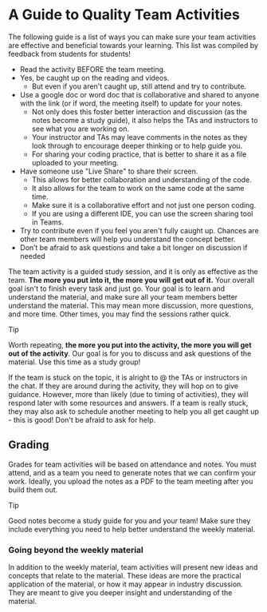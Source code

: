 # A Guide to Quality Team Activities


The following guide is a list of ways you can make sure your team activities are effective and beneficial towards your learning. This list was compiled by feedback from students for students! 


* Read the activity BEFORE the team meeting.
* Yes, be caught up on the reading and videos.
  * But even if you aren't caught up, still attend and try to contribute.
* Use a google doc or word doc that is collaborative and shared to anyone with the link (or if word, the meeting itself) to update for your notes.
  * Not only does this foster better interaction and discussion (as the notes become a study guide), it also helps the TAs and instructors to see what you are working on.
  * Your instructor and TAs may leave comments in the notes as they look through to encourage deeper thinking or to help guide you.
  * For sharing your coding practice, that is better to share it as a file uploaded to your meeting. 
* Have someone use "Live Share" to share their screen.
  * This allows for better collaboration and understanding of the code.
  * It also allows for the team to work on the same code at the same time.
  * Make sure it is a collaborative effort and not just one person coding. 
  * If you are using a different IDE, you can use the screen sharing tool in Teams.
* Try to contribute even if you feel you aren't fully caught up. Chances are other team members will help you understand the concept better. 
* Don’t be afraid to ask questions and take a bit longer on discussion if needed


The team activity is a guided study session, and it is only as effective as the team. **The more you put into it, the more you will get out of it.** Your overall goal isn't to finish every task and just go. Your goal is to learn and understand the material, and make sure all your team members better understand the material. This may mean more discussion, more questions, and more time. Other times, you may find the sessions rather quick. 

> [!TIP]
> Worth repeating, **the more you put into the activity, the more you will get out of the activity**. Our goal is for you to discuss and ask questions of the material. Use this time as a study group!

If the team is stuck on the topic, it is alright to @ the TAs or instructors in the chat. If they are around during the activity, they will hop on to give guidance. However, more than likely (due to timing of activities), they will respond later with some resources and answers. If a team is really stuck, they may also ask to schedule another meeting to help you all get caught up - this is good! Don't be afraid to ask for help. 
  
## Grading
Grades for team activities will be based on attendance and notes. You must attend, and as a team you need to generate notes that we can confirm your work. Ideally, you upload the notes as a PDF to the team meeting after you build them out. 

> [!TIP] 
> Good notes become a study guide for you and your team! Make sure they include everything you need to help better understand the weekly material. 

### Going beyond the weekly material
In addition to the weekly material, team activities will present new ideas and concepts that relate to the material. These ideas are more the practical application of the material, or how it may appear in industry discussion. They are meant to give you deeper insight and understanding of the material.
